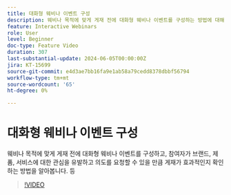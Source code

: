 ```yaml
---
title: 대화형 웨비나 이벤트 구성
description: 웨비나 목적에 맞게 게재 전에 대화형 웨비나 이벤트를 구성하는 방법에 대해 알아봅니다.
feature: Interactive Webinars
role: User
level: Beginner
doc-type: Feature Video
duration: 307
last-substantial-update: 2024-06-05T00:00:00Z
jira: KT-15699
source-git-commit: e4d3ae7bb16fa9e1ab58a79cedd8378dbbf56794
workflow-type: tm+mt
source-wordcount: '65'
ht-degree: 0%

---
```



# 대화형 웨비나 이벤트 구성

웨비나 목적에 맞게 게재 전에 대화형 웨비나 이벤트를 구성하고, 참여자가 브랜드, 제품, 서비스에 대한 관심을 유발하고 의도를 요청할 수 있을 만큼 게재가 효과적인지 확인하는 방법을 알아봅니다. 등

>[!VIDEO](https://video.tv.adobe.com/v/3429637/?learn=on)
